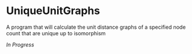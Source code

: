 # UniqueUnitGraphs
A program that will calculate the unit distance graphs of a specified node count that are unique up to isomorphism

*In Progress*
